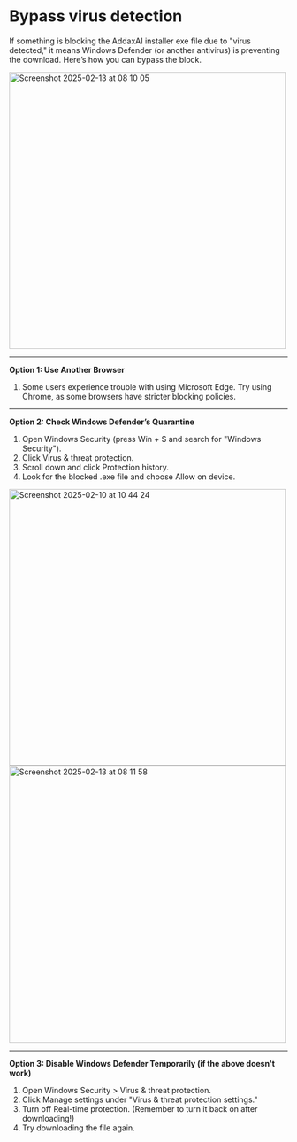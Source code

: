 # Bypass virus detection

If something is blocking the AddaxAI installer exe file due to "virus detected," it means Windows Defender (or another antivirus) is preventing the download. Here’s how you can bypass the block.

<img width="500" alt="Screenshot 2025-02-13 at 08 10 05" src="https://github.com/user-attachments/assets/7f909601-9027-4599-b96b-24d25738ac74" />

<br>

---------------------------------

**Option 1: Use Another Browser**
1. Some users experience trouble with using Microsoft Edge. Try using Chrome, as some browsers have stricter blocking policies.

---------------------------------

**Option 2: Check Windows Defender’s Quarantine**
1. Open Windows Security (press Win + S and search for "Windows Security").
2. Click Virus & threat protection.
3. Scroll down and click Protection history.
4. Look for the blocked .exe file and choose Allow on device.

<img width="500" alt="Screenshot 2025-02-10 at 10 44 24" src="https://github.com/user-attachments/assets/1ef59af4-cfc1-44be-ad98-c1066f606dc3" />

<br>

<img width="500" alt="Screenshot 2025-02-13 at 08 11 58" src="https://github.com/user-attachments/assets/68c61c73-6cc1-4e99-97ae-a37082aec83d" />

<br>

---------------------------------

**Option 3: Disable Windows Defender Temporarily (if the above doesn't work)**
1. Open Windows Security > Virus & threat protection.
2. Click Manage settings under "Virus & threat protection settings."
3. Turn off Real-time protection. (Remember to turn it back on after downloading!)
4. Try downloading the file again.


